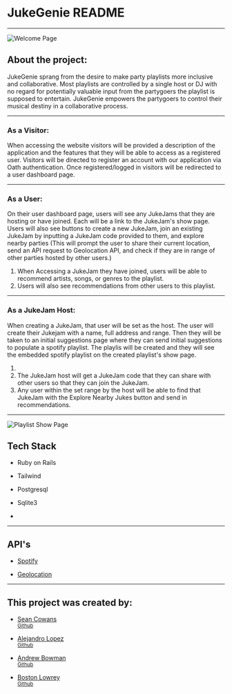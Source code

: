 # JukeGenie README
<hr>

<img src="playlists/welcome_page.png" alt="Welcome Page">

## About the project:


JukeGenie sprang from the desire to make party playlists more inclusive and collaborative. Most playlists are controlled by a single host or DJ with no regard for potentially valuable input from the partygoers the playlist is supposed to entertain. JukeGenie empowers the partygoers to control their musical destiny in a collaborative process.

<hr>

### <b>As a Visitor:</b> 
When accessing the website visitors will be provided a description of the application and the features that they will be able to access as a registered user. Visitors will be directed to register an account with our application via Oath authentication. Once registered/logged in visitors will be redirected to a user dashboard page.

<hr>

### <b>As a User:</b>
On their user dashboard page, users will see any JukeJams that they are hosting or have joined. Each will be a link to the JukeJam's show page. Users will also see buttons to create a new JukeJam, join an existing JukeJam by inputting a JukeJam code provided to them, and explore nearby parties (This will prompt the user to share their current location, send an API request to Geolocation API, and check if they are in range of other parties hosted by other users.)
<ol>
  <li>When Accessing a JukeJam they have joined, users will be able to recommend artists, songs, or genres to the playlist.</li>
  <li>Users will also see recommendations from other users to this playlist.</li>
</ol>

<hr>

### <b>As a JukeJam Host:</b>
When creating a JukeJam, that user will be set as the host. The user will create their Jukejam with a name, full address and range. Then they will be taken to an initial suggestions page where they can send initial suggestions to populate a spotify playlist. The playlis will be created and they will see the embedded spotify playlist on the created playlist's show page. 
<ol>
  <li></li>
  <li>The JukeJam host will get a JukeJam code that they can share with other users so that they can join the JukeJam.</li>
  <li>Any user within the set range by the host will be able to find that JukeJam with the Explore Nearby Jukes button and send in recommendations.</li>
</ol>

<hr>

<img src="playlists/playlist_show.png" alt="Playlist Show Page">

## Tech Stack

* Ruby on Rails

* Tailwind 

* Postgresql

* Sqlite3

* 


<hr>

## API's

* <a href="https://developer.spotify.com/documentation/web-api">Spotify</a>

* <a href="https://developers.google.com/maps/documentation/geolocation/overview">Geolocation</a>

<hr>

## This project was created by:

* <a href="https://www.linkedin.com/in/sean-cowans-985554267/">Sean Cowans</a> <br>
<small><a href="https://github.com/sjcowans">Github</a></small>

* <a href="https://www.linkedin.com/in/alejandrolopez1992/">Alejandro Lopez</a><br>
<small><a href="https://github.com/AlejandroLopez1992">Github</a></small>

* <a href="https://www.linkedin.com/in/andrew-b0wman/">Andrew Bowman</a><br>
<small><a href="https://github.com/abwmn">Github</a></small>

* <a href="https://www.linkedin.com/in/boston-lowrey/"> Boston Lowrey</a><br>
<small><a href="https://github.com/BLowrey24">Github</a></small>
